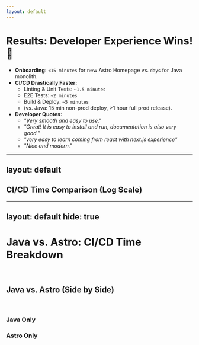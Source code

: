 ```yaml
---
layout: default
---
```


<h1>Results: Developer Experience Wins! 🎉</h1>

<ul>
  <li v-click><strong>Onboarding:</strong> <code>&lt;15 minutes</code> for new Astro Homepage vs. <code>days</code> for Java monolith.</li>
  <li v-click><strong>CI/CD Drastically Faster:</strong>
    <ul>
      <li>Linting &amp; Unit Tests: <code>~1.5 minutes</code></li>
      <li>E2E Tests: <code>~2 minutes</code></li>
      <li>Build &amp; Deploy: <code>~5 minutes</code></li>
      <li>(vs. Java: 15 min non-prod deploy, &gt;1 hour full prod release).</li>
    </ul>
  </li>
  <li v-click><strong>Developer Quotes:</strong>
    <ul>
      <li><em>"Very smooth and easy to use."</em></li>
      <li><em>"Great! It is easy to install and run, documentation is also very good."</em></li>
      <li><em>"very easy to learn coming from react with next.js experience"</em></li>
      <li><em>"Nice and modern."</em></li>
    </ul>
  </li>
</ul>

---
layout: default
---

<script setup>
import BarChart from '../components/BarChart.vue'

// Combined chart with log scale
const combinedData = {
  labels: [
    'Java (Non-Prod Deploy)',
    'Java (Full Prod Release)',
    'Astro (Lint/Unit)',
    'Astro (E2E)',
    'Astro (Build/Deploy)'
  ],
  datasets: [
    {
      label: 'Time (minutes)',
      data: [15, 60, 1.5, 2, 5],
      backgroundColor: [
        '#f87171', // red for Java (Non-Prod Deploy)
        '#fbbf24', // yellow for Java (Full Prod Release)
        '#34d399', // green for Astro (Lint/Unit)
        '#60a5fa', // blue for Astro (E2E)
        '#a78bfa'  // purple for Astro (Build/Deploy)
      ]
    }
  ]
}

const combinedOptions = {
  responsive: true,
  plugins: {
    legend: { display: false },
    title: { display: true, text: 'CI/CD Time Comparison (Minutes)' },
    datalabels: {
      anchor: 'end',
      align: 'top',
      formatter: (value) => value
    }
  },
  scales: {
    y: {
      min: 1,
      title: { display: true, text: 'Minutes' },
      ticks: {
        callback: function(value) {
          return Number(value).toLocaleString();
        }
      }
    }
  }
}
</script>

## CI/CD Time Comparison (Log Scale)
<BarChart :data="combinedData" :options="combinedOptions" class="h-60" />

<!-- Everything is faster, change something, deploy it, rollback, repeat. -->

---
layout: default
hide: true
---

# Java vs. Astro: CI/CD Time Breakdown

<script setup>
import BarChart from '../components/BarChart.vue'

// Java-only chart
const javaData = {
  labels: [
    'Java (Non-Prod Deploy)',
    'Java (Full Prod Release)'
  ],
  datasets: [
    {
      label: 'Java Time (minutes)',
      data: [15, 60],
      backgroundColor: ['#f87171', '#fbbf24']
    }
  ]
}
const javaOptions = {
  responsive: true,
  plugins: {
    legend: { display: false },
    title: { display: true, text: 'Java CI/CD Time (Minutes)' },
    datalabels: {
      anchor: 'end',
      align: 'top',
      formatter: (value) => value
    }
  },
  scales: {
    y: {
      beginAtZero: true,
      title: { display: true, text: 'Minutes' }
    }
  }
}

// Astro-only chart
const astroData = {
  labels: [
    'Astro (Lint/Unit)',
    'Astro (E2E)',
    'Astro (Build/Deploy)'
  ],
  datasets: [
    {
      label: 'Astro Time (minutes)',
      data: [1.5, 2, 5],
      backgroundColor: ['#34d399', '#60a5fa', '#a78bfa']
    }
  ]
}
const astroOptions = {
  responsive: true,
  plugins: {
    legend: { display: false },
    title: { display: true, text: 'Astro CI/CD Time (Minutes)' },
    datalabels: {
      anchor: 'end',
      align: 'top',
      formatter: (value) => value
    }
  },
  scales: {
    y: {
      beginAtZero: true,
      title: { display: true, text: 'Minutes' }
    }
  }
}
</script>
<br>

## Java vs. Astro (Side by Side)

<br>

<div class="flex flex-col md:flex-row gap-6 items-start justify-center w-full">
  <div class="flex-1 min-w-0">
    <h3 class="text-center text-lg font-bold mb-2">Java Only</h3>
    <BarChart :data="javaData" :options="javaOptions" class="h-56" />
  </div>
  <div class="flex-1 min-w-0">
    <h3 class="text-center text-lg font-bold mb-2">Astro Only</h3>
    <BarChart :data="astroData" :options="astroOptions" class="h-56" />
  </div>
</div> 